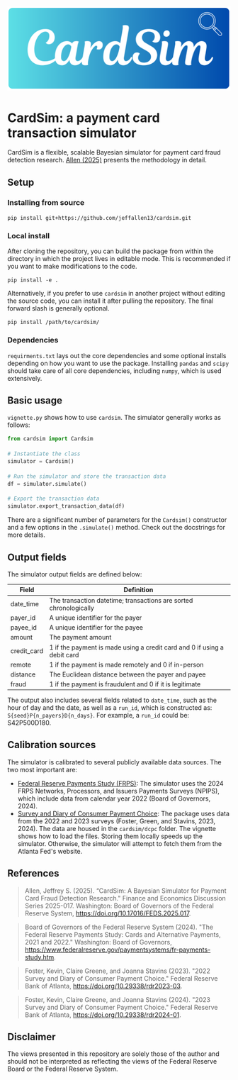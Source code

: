 ![CardSim](images/banner.png)
---

CardSim: a payment card transaction simulator
=======================================================

CardSim is a flexible, scalable Bayesian simulator for payment card fraud detection research. [Allen (2025)](https://www.federalreserve.gov/econres/feds/cardsim-a-bayesian-simulator-for-payment-card-fraud-detection-research.htm) presents the methodology in detail. 

## Setup

### Installing from source

```shell
pip install git+https://github.com/jeffallen13/cardsim.git
```

### Local install

After cloning the repository, you can build the package from within the directory
in which the project lives in editable mode. This is recommended if you want to 
make modifications to the code. 

```shell
pip install -e .
```

Alternatively, if you prefer to use `cardsim` in another project without editing 
the source code, you can install it after pulling the repository. The final 
forward slash is generally optional.

```shell
pip install /path/to/cardsim/
```

### Dependencies

`requirments.txt` lays out the core dependencies and some optional installs 
depending on how you want to use the package. Installing `pandas` and `scipy`
should take care of all core dependencies, including `numpy`, which is used 
extensively. 

## Basic usage

`vignette.py` shows how to use `cardsim`. The simulator generally works as 
follows: 

```python
from cardsim import Cardsim

# Instantiate the class
simulator = Cardsim()

# Run the simulator and store the transaction data
df = simulator.simulate()

# Export the transaction data
simulator.export_transaction_data(df)
```

There are a significant number of parameters for the `Cardsim()` constructor 
and a few options in the `.simulate()` method. Check out the docstrings for more
details. 

## Output fields

The simulator output fields are defined below: 

| Field         | Definition |
|---------------|------------|
| date_time | The transaction datetime; transactions are sorted chronologically |
| payer_id | A unique identifier for the payer | 
| payee_id | A unique identifier for the payee | 
| amount | The payment amount | 
| credit_card | 1 if the payment is made using a credit card and 0 if using a debit card | 
| remote | 1 if the payment is made remotely and 0 if in-person | 
| distance | The Euclidean distance between the payer and payee | 
| fraud | 1 if the payment is fraudulent and 0 if it is legitimate | 

The output also includes several fields related to `date_time`, such as the hour
of day and the date, as well as a `run_id`, which is constructed as: 
`S{seed}P{n_payers}D{n_days}`. For example, a `run_id` could be: S42P500D180. 

## Calibration sources

The simulator is calibrated to several publicly available data sources. The two most important are: 

- [Federal Reserve Payments Study (FRPS)](https://www.federalreserve.gov/paymentsystems/fr-payments-study.htm): The simulator uses the 2024 FRPS Networks, 
Processors, and Issuers Payments Surveys (NPIPS), which include data from calendar year 2022 (Board of Governors, 2024). 
- [Survey and Diary of Consumer Payment Choice](https://www.atlantafed.org/banking-and-payments/consumer-payments/survey-and-diary-of-consumer-payment-choice): The 
package uses data from the 2022 and 2023 surveys (Foster, Green, and Stavins, 2023, 2024). The data are housed in the `cardsim/dcpc` folder. The vignette shows how to 
load the files. Storing them locally speeds up the simulator. Otherwise, the simulator will attempt to fetch them from the Atlanta Fed's website.

## References

> Allen, Jeffrey S. (2025). “CardSim: A Bayesian Simulator for Payment Card Fraud Detection Research." Finance and Economics Discussion Series 2025-017. Washington: Board of Governors of the Federal Reserve System, https://doi.org/10.17016/FEDS.2025.017.

> Board of Governors of the Federal Reserve System (2024). "The Federal Reserve Payments Study: Cards and Alternative Payments, 2021 and 2022." Washington: Board of Governors, https://www.federalreserve.gov/paymentsystems/fr-payments-study.htm.

> Foster, Kevin, Claire Greene, and Joanna Stavins (2023). "2022 Survey and Diary of Consumer Payment Choice." Federal Reserve Bank of Atlanta, https://doi.org/10.29338/rdr2023-03.

> Foster, Kevin, Claire Greene, and Joanna Stavins (2024). "2023 Survey and Diary of Consumer Payment Choice." Federal Reserve Bank of Atlanta, https://doi.org/10.29338/rdr2024-01.

## Disclaimer

The views presented in this repository are solely those of the author and should not be interpreted as reflecting the views of the Federal Reserve Board or the Federal Reserve System. 

